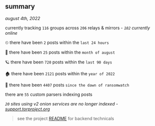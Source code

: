 
## summary
_august 4th, 2022_

currently tracking `116` groups across `206` relays & mirrors - _`102` currently online_

⏲ there have been `2` posts within the `last 24 hours`

🦈 there have been `25` posts within the `month of august`

🪐 there have been `720` posts within the `last 90 days`

🏚 there have been `2121` posts within the `year of 2022`

🦕 there have been `4407` posts `since the dawn of ransomwatch`

there are `55` custom parsers indexing posts

_`20` sites using v2 onion services are no longer indexed - [support.torproject.org](https://support.torproject.org/onionservices/v2-deprecation/)_

> see the project [README](https://github.com/joshhighet/ransomwatch#ransomwatch--) for backend technicals
